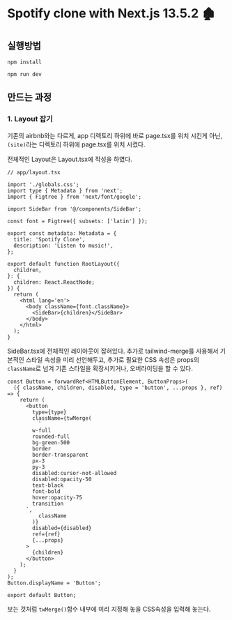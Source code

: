 # Spotify clone with Next.js 13.5.2 🏚

## 실행방법

```shell
npm install

npm run dev
```

## 만드는 과정

### 1. Layout 잡기

기존의 airbnb와는 다르게, app 디렉토리 하위에 바로 page.tsx를 위치 시킨게 아닌, `(site)`라는 디렉토리 하위에 page.tsx를 위치 시켰다.

전체적인 Layout은 Layout.tsx에 작성을 하였다.

```tsx
// app/layout.tsx

import './globals.css';
import type { Metadata } from 'next';
import { Figtree } from 'next/font/google';

import SideBar from '@/components/SideBar';

const font = Figtree({ subsets: ['latin'] });

export const metadata: Metadata = {
  title: 'Spotify Clone',
  description: 'Listen to music!',
};

export default function RootLayout({
  children,
}: {
  children: React.ReactNode;
}) {
  return (
    <html lang='en'>
      <body className={font.className}>
        <SideBar>{children}</SideBar>
      </body>
    </html>
  );
}
```

SideBar.tsx에 전체적인 레이아웃이 잡혀있다. 추가로 tailwind-merge를 사용해서 기본적인 스타일 속성을 미리 선언해두고, 추가로 필요한 CSS 속성은 props의 `className`로 넘겨 기존 스타일을 확장시키거나, 오버라이딩을 할 수 있다.

```tsx
const Button = forwardRef<HTMLButtonElement, ButtonProps>(
  ({ className, children, disabled, type = 'button', ...props }, ref) => {
    return (
      <button
        type={type}
        className={twMerge(
          `
        w-full
        rounded-full
        bg-green-500
        border
        border-transparent
        px-3
        py-3
        disabled:cursor-not-allowed
        disabled:opacity-50
        text-black
        font-bold
        hover:opacity-75
        transition
      `,
          className
        )}
        disabled={disabled}
        ref={ref}
        {...props}
      >
        {children}
      </button>
    );
  }
);
Button.displayName = 'Button';

export default Button;
```

보는 것처럼 `twMerge()`함수 내부에 미리 지정해 놓을 CSS속성을 입력해 놓는다.
